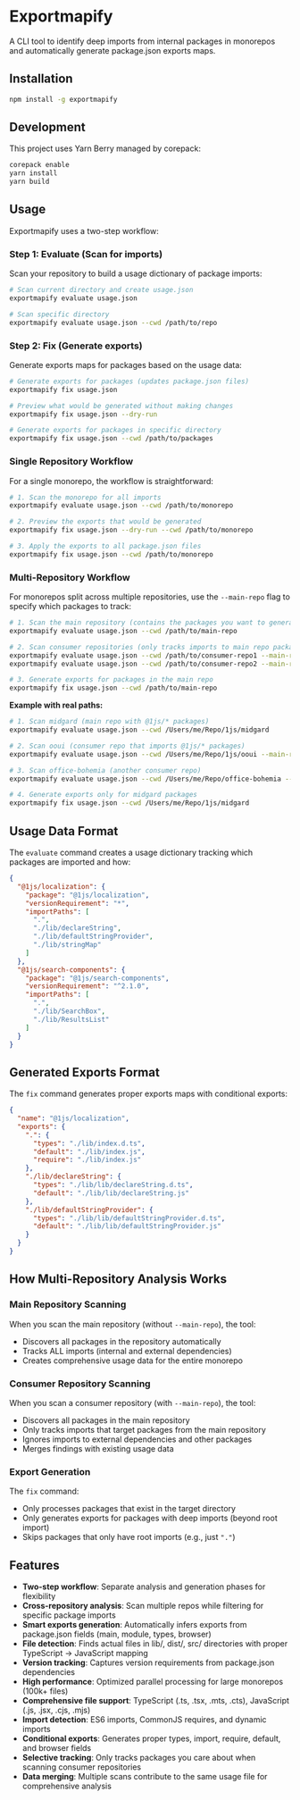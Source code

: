 # Exportmapify

A CLI tool to identify deep imports from internal packages in monorepos and automatically generate package.json exports maps.

## Installation

```bash
npm install -g exportmapify
```

## Development

This project uses Yarn Berry managed by corepack:

```bash
corepack enable
yarn install
yarn build
```

## Usage

Exportmapify uses a two-step workflow:

### Step 1: Evaluate (Scan for imports)

Scan your repository to build a usage dictionary of package imports:

```bash
# Scan current directory and create usage.json
exportmapify evaluate usage.json

# Scan specific directory
exportmapify evaluate usage.json --cwd /path/to/repo
```

### Step 2: Fix (Generate exports)

Generate exports maps for packages based on the usage data:

```bash
# Generate exports for packages (updates package.json files)
exportmapify fix usage.json

# Preview what would be generated without making changes
exportmapify fix usage.json --dry-run

# Generate exports for packages in specific directory
exportmapify fix usage.json --cwd /path/to/packages
```

### Single Repository Workflow

For a single monorepo, the workflow is straightforward:

```bash
# 1. Scan the monorepo for all imports
exportmapify evaluate usage.json --cwd /path/to/monorepo

# 2. Preview the exports that would be generated
exportmapify fix usage.json --dry-run --cwd /path/to/monorepo

# 3. Apply the exports to all package.json files
exportmapify fix usage.json --cwd /path/to/monorepo
```

### Multi-Repository Workflow

For monorepos split across multiple repositories, use the `--main-repo` flag to specify which packages to track:

```bash
# 1. Scan the main repository (contains the packages you want to generate exports for)
exportmapify evaluate usage.json --cwd /path/to/main-repo

# 2. Scan consumer repositories (only tracks imports to main repo packages)
exportmapify evaluate usage.json --cwd /path/to/consumer-repo1 --main-repo /path/to/main-repo
exportmapify evaluate usage.json --cwd /path/to/consumer-repo2 --main-repo /path/to/main-repo

# 3. Generate exports for packages in the main repo
exportmapify fix usage.json --cwd /path/to/main-repo
```

**Example with real paths:**

```bash
# 1. Scan midgard (main repo with @1js/* packages)
exportmapify evaluate usage.json --cwd /Users/me/Repo/1js/midgard

# 2. Scan ooui (consumer repo that imports @1js/* packages)
exportmapify evaluate usage.json --cwd /Users/me/Repo/1js/ooui --main-repo /Users/me/Repo/1js/midgard

# 3. Scan office-bohemia (another consumer repo)
exportmapify evaluate usage.json --cwd /Users/me/Repo/office-bohemia --main-repo /Users/me/Repo/1js/midgard

# 4. Generate exports only for midgard packages
exportmapify fix usage.json --cwd /Users/me/Repo/1js/midgard
```

## Usage Data Format

The `evaluate` command creates a usage dictionary tracking which packages are imported and how:

```json
{
  "@1js/localization": {
    "package": "@1js/localization",
    "versionRequirement": "*",
    "importPaths": [
      ".",
      "./lib/declareString",
      "./lib/defaultStringProvider",
      "./lib/stringMap"
    ]
  },
  "@1js/search-components": {
    "package": "@1js/search-components",
    "versionRequirement": "^2.1.0",
    "importPaths": [
      ".",
      "./lib/SearchBox",
      "./lib/ResultsList"
    ]
  }
}
```

## Generated Exports Format

The `fix` command generates proper exports maps with conditional exports:

```json
{
  "name": "@1js/localization",
  "exports": {
    ".": {
      "types": "./lib/index.d.ts",
      "default": "./lib/index.js",
      "require": "./lib/index.js"
    },
    "./lib/declareString": {
      "types": "./lib/lib/declareString.d.ts",
      "default": "./lib/lib/declareString.js"
    },
    "./lib/defaultStringProvider": {
      "types": "./lib/lib/defaultStringProvider.d.ts",
      "default": "./lib/lib/defaultStringProvider.js"
    }
  }
}
```

## How Multi-Repository Analysis Works

### Main Repository Scanning
When you scan the main repository (without `--main-repo`), the tool:
- Discovers all packages in the repository automatically
- Tracks ALL imports (internal and external dependencies)
- Creates comprehensive usage data for the entire monorepo

### Consumer Repository Scanning
When you scan a consumer repository (with `--main-repo`), the tool:
- Discovers all packages in the main repository
- Only tracks imports that target packages from the main repository
- Ignores imports to external dependencies and other packages
- Merges findings with existing usage data

### Export Generation
The `fix` command:
- Only processes packages that exist in the target directory
- Only generates exports for packages with deep imports (beyond root import)
- Skips packages that only have root imports (e.g., just `"."`)

## Features

- **Two-step workflow**: Separate analysis and generation phases for flexibility
- **Cross-repository analysis**: Scan multiple repos while filtering for specific package imports
- **Smart exports generation**: Automatically infers exports from package.json fields (main, module, types, browser)
- **File detection**: Finds actual files in lib/, dist/, src/ directories with proper TypeScript → JavaScript mapping
- **Version tracking**: Captures version requirements from package.json dependencies
- **High performance**: Optimized parallel processing for large monorepos (100k+ files)
- **Comprehensive file support**: TypeScript (.ts, .tsx, .mts, .cts), JavaScript (.js, .jsx, .cjs, .mjs)
- **Import detection**: ES6 imports, CommonJS requires, and dynamic imports
- **Conditional exports**: Generates proper types, import, require, default, and browser fields
- **Selective tracking**: Only tracks packages you care about when scanning consumer repositories
- **Data merging**: Multiple scans contribute to the same usage file for comprehensive analysis